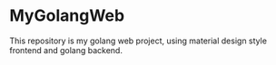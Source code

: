 # MyGolangWeb
This repository is my golang web project, using material design style frontend and golang backend. 
